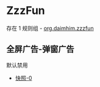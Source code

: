 # ZzzFun

存在 1 规则组 - [org.daimhim.zzzfun](/src/apps/org.daimhim.zzzfun.ts)

## 全屏广告-弹窗广告

默认禁用

- [快照-0](https://i.gkd.li/i/13402608)
